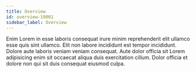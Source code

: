 ```yaml
---
title: Overview
id: overview-19001
sidebar_label: Overview
---
```


Enim Lorem in esse laboris consequat irure minim reprehenderit elit ullamco esse quis sint ullamco. Elit non labore incididunt est tempor incididunt. Dolore aute laboris veniam veniam consequat. Aute dolor officia sit Lorem adipisicing enim sit occaecat aliqua duis exercitation cillum. Dolor officia et dolore non qui sit duis consequat eiusmod culpa.

